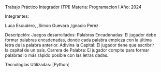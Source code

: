 Trabajo Práctico Integrador (TPI)
Materia: Programacion I
Año: 2024

Integrantes:

Luca Escudero,
,Simon Guevara
,Ignacio Perez

Descripción:
Juegos desarrollados:
Palabras Encadenadas: El jugador debe formar palabras encadenadas, donde cada palabra empieza con la última letra de la palabra anterior.
Adivina la Capital: El jugador tiene que escribrir la capital de un país.
Carrera de Palabra: El jugador compite para formar palabras lo más rápido posible con las letras dadas.

Tecnologías Utilizadas:
[Python]
